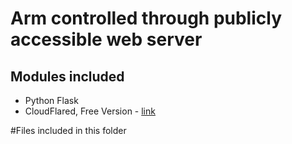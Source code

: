 # Arm controlled through publicly accessible web server

## Modules included
* Python Flask
* CloudFlared, Free Version - [link](https://developers.cloudflare.com/argo-tunnel/trycloudflare)


#Files included in this folder

